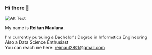 ### Hi there 👋  

![Alt Text](https://tenor.com/blZMm.gif)  

My name is **Reihan Maulana**.

I'm currently  pursuing a Bachelor's Degree in Informatics Engineering  
Also a Data Science Enthusiast  
You can reach me here: reimaul2801@gmail.com  
